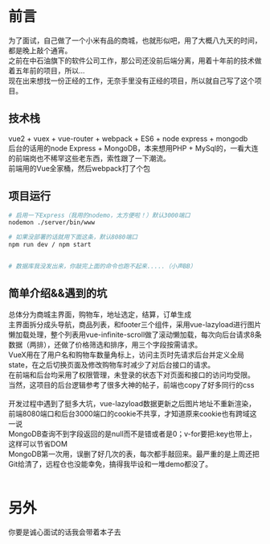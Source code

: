 # 前言
为了面试，自己做了一个小米有品的商城，也就形似吧，用了大概八九天的时间，都是晚上敲个通宵。</br>
之前在中石油旗下的软件公司工作，那公司还没前后端分离，用着十年前的技术做着五年前的项目，所以...</br>
现在出来想找一份正经的工作，无奈手里没有正经的项目，所以就自己写了这个项目。</br>
## 技术栈
vue2 + vuex + vue-router + webpack + ES6 + node express + mongodb</br>
后台的话用的node Express + MongoDB，本来想用PHP + MySql的，一看大连的前端岗也不稀罕这些老东西，索性跟了一下潮流。</br>
前端用的Vue全家桶，然后webpack打了个包</br>
## 项目运行

``` bash
# 启用一下Express（我用的nodemo，太方便啦！）默认3000端口
nodemon ./server/bin/www

# 如果没部署的话就用下面这条，默认8080端口
npm run dev / npm start


# 数据库我没发出来，你敲完上面的命令也跑不起来.....（小声BB）
```
## 简单介绍&&遇到的坑
总体分为商城主界面，购物车，地址选定，结算，订单生成</br>
主界面拆分成头导航，商品列表，和footer三个组件，采用vue-lazyload进行图片懒加载处理，整个列表用vue-infinite-scroll做了滚动懒加载，每次向后台请求8条数据（两排），还做了价格筛选和排序，用三个字段按需请求。</br>
VueX用在了用户名和购物车数量角标上，访问主页时先请求后台并定义全局state，在之后切换页面及修改购物车时减少了对后台接口的请求。</br>
在前端和后台均采用了权限管理，未登录的状态下对页面和接口的访问均受限。</br>
当然，这项目的后台逻辑参考了很多大神的帖子，前端也copy了好多同行的css</br>
</br>
开发过程中遇到了挺多大坑，vue-lazyload数据更新之后图片地址不重新渲染，前端8080端口和后台3000端口的cookie不共享，才知道原来cookie也有跨域这一说</br>
MongoDB查询不到字段返回的是null而不是错或者是0；v-for要把:key也带上，这样可以节省DOM</br>
MongoDB第一次用，误删了好几次的表，每次都手敲回来。最严重的是上周还把Git给清了，远程仓也没能幸免，搞得我毕设和一堆demo都没了。
</br></br>
# 另外
你要是诚心面试的话我会带着本子去
